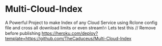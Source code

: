 # Multi-Cloud-Index
A Powerful Project to make Index of any Cloud Service using Rclone config file and cross all download limits or even stream!🔥
 Lets test this // Remove before publishing
 https://heroku.com/deploy?template=https://github.com/TheCaduceus/Multi-Cloud-Index
